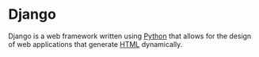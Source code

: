 # Django

Django is a web framework written using [Python](/encyclopedia/Python) that allows for the design of web applications that generate [HTML](/encyclopedia/HTML) dynamically.
